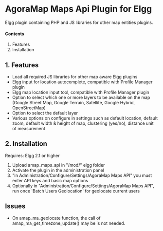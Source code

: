 # AgoraMap Maps Api Plugin for Elgg

Elgg plugin containing PHP and JS libraries for other map entities plugins.

#### Contents

1. Features
2. Installation

## 1. Features

- Load all required JS libraries for other map aware Elgg plugins
- Elgg input for location autocomplete, compatible with Profile Manager plugin
- Elgg map location input tool, compatible with Profile Manager plugin
- Option to select which one or more layers to be available on the map (Google Street Map, Google Terrain, Satellite, Google Hybrid, OpenStreetMap)
- Option to select the default layer
- Various options on configure in settings such as default location, default zoom, default width & height of map, clustering (yes/no), distance unit of measurement

## 2. Installation

Requires: Elgg 2.1 or higher

1. Upload amap_maps_api in "/mod/" elgg folder
2. Activate the plugin in the administration panel
3. "In Administration/Configure/Settings/AgoraMap Maps API" you must enter API keys and basic map options
4. Optionally in "Administration/Configure/Settings/AgoraMap Maps API", run once 'Batch Users Geolocation' for geolocate current users

## Issues
- On amap_ma_geolocate function, the call of amap_ma_get_timezone_update() may be is not needed.






